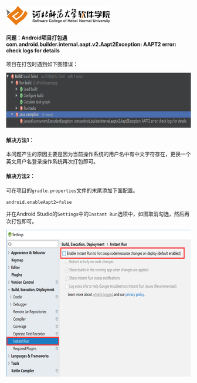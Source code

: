 ![河北师范大学软件学院](../../../image/logo.png)



#### 问题：Android项目打包遇 com.android.builder.internal.aapt.v2.Aapt2Exception: AAPT2 error: check logs for details

项目在打包时遇到如下图错误：

<img src="./image/1.png" height="150" /> 


#### 解决方法1：

本问题产生的原因主要是因为当前操作系统的用户名中有中文字符存在，更换一个英文用户名登录操作系统再次打包即可。



#### 解决方法2：

可在项目的`gradle.properties`文件的末尾添加下面配置。

```
android.enableAapt2=false
```

并在Android Studio的`Settings`中的`Instant Run`选项中，如图取消勾选，然后再次打包即可。

<img src="./image/2.png" height="400" /> 

